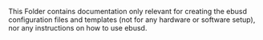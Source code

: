 This Folder contains documentation only relevant for creating the ebusd configuration files and templates (not for any hardware or software setup), nor any instructions on how to use ebusd.
